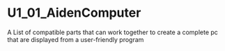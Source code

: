 # U1_01_AidenComputer
A List of compatible parts that can work together to create a complete pc that are displayed from a user-friendly program
